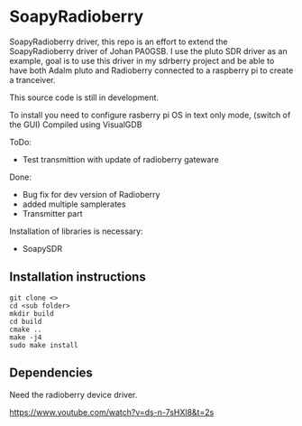 # SoapyRadioberry
SoapyRadioberry driver, this repo is an effort to extend the SoapyRadioberry driver of Johan PA0GSB.
I use the pluto SDR driver as an example, goal is to use this driver in my sdrberry project and be able to have 
both Adalm pluto and Radioberry connected to a raspberry pi to create a tranceiver. 


This source code is still in development.  

To install you need to configure rasberry pi OS in text only mode, (switch of the GUI)
Compiled using VisualGDB

ToDo:
- Test transmittion with update of radioberry gateware

Done:
- Bug fix for dev version of Radioberry
- added multiple samplerates
- Transmitter part


Installation of libraries is necessary:
- SoapySDR


## Installation instructions

```
git clone <>
cd <sub folder>
mkdir build
cd build
cmake ..
make -j4
sudo make install
```

## Dependencies

Need the radioberry device driver.

https://www.youtube.com/watch?v=ds-n-7sHXl8&t=2s
